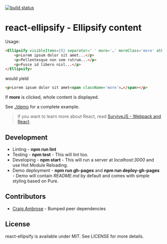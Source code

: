 [![build status](https://secure.travis-ci.org/bebraw/react-ellipsify.png)](http://travis-ci.org/bebraw/react-ellipsify)
# react-ellipsify - Ellipsify content

Usage:

```html
<Ellipsify visibleItems={5} separator=' ' more='…' moreClass='more' atFront={true}>
    <p>Lorem ipsum dolor sit amet...</p>
    <p>Pellentesque non sem rutrum...</p>
    <p>Fusce id libero nisl...</p>
</Ellipsify>
```

would yield

```html
<p>Lorem ipsum dolor sit amet<span className='more'>…</span></p>
```

If **more** is clicked, whole content is displayed.

See [./demo](https://github.com/bebraw/react-ellipsify/tree/master/demo) for a complete example.

> If you want to learn more about React, read [SurviveJS - Webpack and React](http://survivejs.com/).

## Development

* Linting - **npm run lint**
* Testing - **npm test** - This will lint too.
* Developing - **npm start** - This will run a server at *localhost:3000* and use Hot Module Reloading.
* Demo deployment - **npm run gh-pages** and **npm run deploy-gh-pages** - Demo will contain *README.md* by default and comes with simple styling based on Pure.

## Contributors

* [Craig Ambrose](https://github.com/craigambrose) - Bumped peer dependencies

## License

react-ellipsify is available under MIT. See LICENSE for more details.

